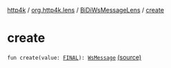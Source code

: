 [http4k](../../index.md) / [org.http4k.lens](../index.md) / [BiDiWsMessageLens](index.md) / [create](./create.md)

# create

`fun create(value: `[`FINAL`](index.md#FINAL)`): `[`WsMessage`](../../org.http4k.websocket/-ws-message/index.md) [(source)](https://github.com/http4k/http4k/blob/master/http4k-core/src/main/kotlin/org/http4k/lens/wsMessageLens.kt#L72)